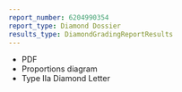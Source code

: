 ```yaml
---
report_number: 6204990354
report_type: Diamond Dossier
results_type: DiamondGradingReportResults
---
```


* PDF
* Proportions diagram
* Type IIa Diamond Letter 
